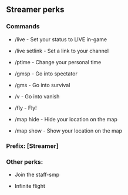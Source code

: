 ## Streamer perks

### Commands

- /live - Set your status to LIVE in-game

- /live setlink <url> - Set a link to your channel

- /ptime - Change your personal time

- /gmsp - Go into spectator

- /gms - Go into survival

- /v - Go into vanish

- /fly -  Fly!

- /map hide - Hide your location on the map

- /map show - Show your location on the map




### Prefix: [Streamer]

### Other perks: 

- Join the staff-smp

- Infinite flight
